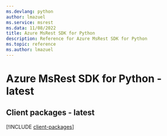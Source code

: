```yaml
---
ms.devlang: python
author: lmazuel
ms.service: msrest
ms.data: 11/08/2022
title: Azure MsRest SDK for Python
description: Reference for Azure MsRest SDK for Python
ms.topic: reference
ms.author: lmazuel
---
```

# Azure MsRest SDK for Python - latest

## Client packages - latest
[!INCLUDE [client-packages](msrest-client-index.md)]
